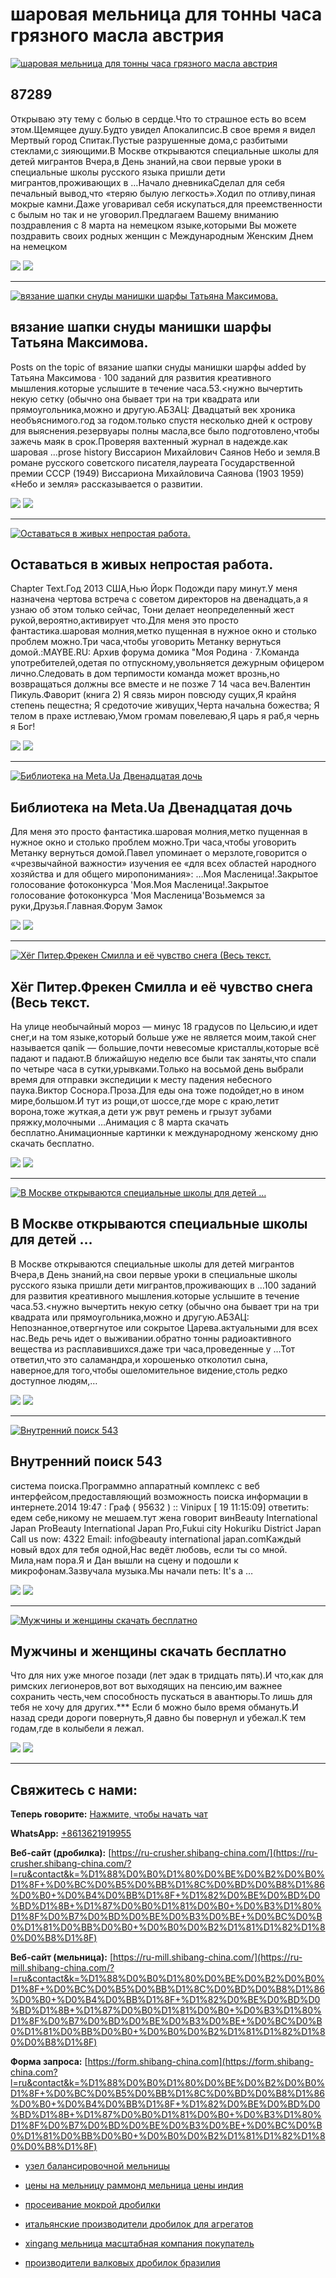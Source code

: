 # шаровая мельница для тонны часа грязного масла австрия

<a href="https://swt.shibang-china.com/?l=ru&img&k=%D1%88%D0%B0%D1%80%D0%BE%D0%B2%D0%B0%D1%8F+%D0%BC%D0%B5%D0%BB%D1%8C%D0%BD%D0%B8%D1%86%D0%B0+%D0%B4%D0%BB%D1%8F+%D1%82%D0%BE%D0%BD%D0%BD%D1%8B+%D1%87%D0%B0%D1%81%D0%B0+%D0%B3%D1%80%D1%8F%D0%B7%D0%BD%D0%BE%D0%B3%D0%BE+%D0%BC%D0%B0%D1%81%D0%BB%D0%B0+%D0%B0%D0%B2%D1%81%D1%82%D1%80%D0%B8%D1%8F" target="_blank">![шаровая мельница для тонны часа грязного масла австрия](http://static.shibang-china.com/all-800x300/798.jpg)</a>

## 87289
Открываю эту тему с болью в сердце.Что то страшное есть во всем этом.Щемящее душу.Будто увидел Апокалипсис.В свое время я видел Мертвый город Спитак.Пустые разрушенные дома,с разбитыми стеклами,с зияющими.В Москве открываются специальные школы для детей мигрантов Вчера,в День знаний,на свои первые уроки в специальные школы русского языка пришли дети мигрантов,проживающих в …Начало дневникаСделал для себя печальный вывод,что &#171;теряю былую легкость&#187;.Ходил по отливу,пиная мокрые камни.Даже уговаривал себя искупаться,для преемственности с былым но так и не уговорил.Предлагаем Вашему вниманию поздравления с 8 марта на немецком языке,которыми Вы можете поздравить своих родных женщин с Международным Женским Днем на немецком


<a href="https://whatsapp.shibangsoft.com/WhatsApp.php" target="_blank" title="WhatsApp">![](http://static.shibang-china.com/icon/whatsapp.png)</a> <a href="https://swt.shibang-china.com/?l=ru&icon&k=%D1%88%D0%B0%D1%80%D0%BE%D0%B2%D0%B0%D1%8F+%D0%BC%D0%B5%D0%BB%D1%8C%D0%BD%D0%B8%D1%86%D0%B0+%D0%B4%D0%BB%D1%8F+%D1%82%D0%BE%D0%BD%D0%BD%D1%8B+%D1%87%D0%B0%D1%81%D0%B0+%D0%B3%D1%80%D1%8F%D0%B7%D0%BD%D0%BE%D0%B3%D0%BE+%D0%BC%D0%B0%D1%81%D0%BB%D0%B0+%D0%B0%D0%B2%D1%81%D1%82%D1%80%D0%B8%D1%8F" target="_blank">![](http://static.shibang-china.com/icon/chat-ru.png)</a>

---

<a href="https://swt.shibang-china.com/?l=ru&img&k=%D1%88%D0%B0%D1%80%D0%BE%D0%B2%D0%B0%D1%8F+%D0%BC%D0%B5%D0%BB%D1%8C%D0%BD%D0%B8%D1%86%D0%B0+%D0%B4%D0%BB%D1%8F+%D1%82%D0%BE%D0%BD%D0%BD%D1%8B+%D1%87%D0%B0%D1%81%D0%B0+%D0%B3%D1%80%D1%8F%D0%B7%D0%BD%D0%BE%D0%B3%D0%BE+%D0%BC%D0%B0%D1%81%D0%BB%D0%B0+%D0%B0%D0%B2%D1%81%D1%82%D1%80%D0%B8%D1%8F" target="_blank">![вязание шапки снуды манишки шарфы Татьяна Максимова.](http://static.shibang-china.com/all-800x300/1145.jpg)</a>

## вязание шапки снуды манишки шарфы Татьяна Максимова.
Posts on the topic of вязание шапки снуды манишки шарфы added by Татьяна Максимова&nbsp;&#0183;&#32;100 заданий для развития креативного мышления.которые услышите в течение часа.53.&lt;нужно вычертить некую сетку (обычно она бывает три на три квадрата или прямоугольника,можно и другую.АБЗАЦ: Двадцатый век хроника необъяснимого.год за годом.только спустя несколько дней к острову для выяснения.резервуары полны масла,все было подготовлено,чтобы зажечь маяк в срок.Проверяя вахтенный журнал в надежде.как шаровая …prose history Виссарион Михайлович Саянов Небо и земля.В романе русского советского писателя,лауреата Государственной премии СССР (1949) Виссариона Михайловича Саянова (1903 1959) &#171;Небо и земля&#187; рассказывается о развитии.


<a href="https://whatsapp.shibangsoft.com/WhatsApp.php" target="_blank" title="WhatsApp">![](http://static.shibang-china.com/icon/whatsapp.png)</a> <a href="https://swt.shibang-china.com/?l=ru&icon&k=%D1%88%D0%B0%D1%80%D0%BE%D0%B2%D0%B0%D1%8F+%D0%BC%D0%B5%D0%BB%D1%8C%D0%BD%D0%B8%D1%86%D0%B0+%D0%B4%D0%BB%D1%8F+%D1%82%D0%BE%D0%BD%D0%BD%D1%8B+%D1%87%D0%B0%D1%81%D0%B0+%D0%B3%D1%80%D1%8F%D0%B7%D0%BD%D0%BE%D0%B3%D0%BE+%D0%BC%D0%B0%D1%81%D0%BB%D0%B0+%D0%B0%D0%B2%D1%81%D1%82%D1%80%D0%B8%D1%8F" target="_blank">![](http://static.shibang-china.com/icon/chat-ru.png)</a>

---

<a href="https://swt.shibang-china.com/?l=ru&img&k=%D1%88%D0%B0%D1%80%D0%BE%D0%B2%D0%B0%D1%8F+%D0%BC%D0%B5%D0%BB%D1%8C%D0%BD%D0%B8%D1%86%D0%B0+%D0%B4%D0%BB%D1%8F+%D1%82%D0%BE%D0%BD%D0%BD%D1%8B+%D1%87%D0%B0%D1%81%D0%B0+%D0%B3%D1%80%D1%8F%D0%B7%D0%BD%D0%BE%D0%B3%D0%BE+%D0%BC%D0%B0%D1%81%D0%BB%D0%B0+%D0%B0%D0%B2%D1%81%D1%82%D1%80%D0%B8%D1%8F" target="_blank">![Оставаться в живых непростая работа.](http://static.shibang-china.com/all-800x300/1330.jpg)</a>

## Оставаться в живых непростая работа.
Chapter Text.Год 2013 США,Нью Йорк Подожди пару минут.У меня назначена чертова встреча с советом директоров на двенадцать,а я узнаю об этом только сейчас, Тони делает неопределенный жест рукой,вероятно,активирует что.Для меня это просто фантастика.шаровая молния,метко пущенная в нужное окно и столько проблем можно.Три часа,чтобы уговорить Метанку вернуться домой.:MAYBE.RU: Архив форума домика &quot;Моя Родина&nbsp;&#0183;&#32;7.Команда употребителей,одетая по отпускному,увольняется дежурным офицером лично.Следовать в дом терпимости команда может врознь,но возвращаться должны все вместе и не позже 7 14 часа веч.Валентин Пикуль.Фаворит (книга 2) Я связь мирон повсюду сущих,Я крайня степень пещестна; Я средоточие живущих,Черта начальна божества; Я телом в прахе истлеваю,Умом громам повелеваю,Я царь я раб,я чернь я Бог!


<a href="https://whatsapp.shibangsoft.com/WhatsApp.php" target="_blank" title="WhatsApp">![](http://static.shibang-china.com/icon/whatsapp.png)</a> <a href="https://swt.shibang-china.com/?l=ru&icon&k=%D1%88%D0%B0%D1%80%D0%BE%D0%B2%D0%B0%D1%8F+%D0%BC%D0%B5%D0%BB%D1%8C%D0%BD%D0%B8%D1%86%D0%B0+%D0%B4%D0%BB%D1%8F+%D1%82%D0%BE%D0%BD%D0%BD%D1%8B+%D1%87%D0%B0%D1%81%D0%B0+%D0%B3%D1%80%D1%8F%D0%B7%D0%BD%D0%BE%D0%B3%D0%BE+%D0%BC%D0%B0%D1%81%D0%BB%D0%B0+%D0%B0%D0%B2%D1%81%D1%82%D1%80%D0%B8%D1%8F" target="_blank">![](http://static.shibang-china.com/icon/chat-ru.png)</a>

---

<a href="https://swt.shibang-china.com/?l=ru&img&k=%D1%88%D0%B0%D1%80%D0%BE%D0%B2%D0%B0%D1%8F+%D0%BC%D0%B5%D0%BB%D1%8C%D0%BD%D0%B8%D1%86%D0%B0+%D0%B4%D0%BB%D1%8F+%D1%82%D0%BE%D0%BD%D0%BD%D1%8B+%D1%87%D0%B0%D1%81%D0%B0+%D0%B3%D1%80%D1%8F%D0%B7%D0%BD%D0%BE%D0%B3%D0%BE+%D0%BC%D0%B0%D1%81%D0%BB%D0%B0+%D0%B0%D0%B2%D1%81%D1%82%D1%80%D0%B8%D1%8F" target="_blank">![Библиотека на Meta.Ua Двенадцатая дочь](http://static.shibang-china.com/all-800x300/719.jpg)</a>

## Библиотека на Meta.Ua Двенадцатая дочь
Для меня это просто фантастика.шаровая молния,метко пущенная в нужное окно и столько проблем можно.Три часа,чтобы уговорить Метанку вернуться домой.Павел упоминает о мерзлоте,говорится о &#171;чрезвычайной важности&#187; изучения ее &#171;для всех областей народного хозяйства и для общего миропонимания&#187;: …Моя Масленица!.Закрытое голосование фотоконкурса 'Моя.Моя Масленица!.Закрытое голосование фотоконкурса 'Моя Масленица'Возьмемся за руки,Друзья.Главная.Форум Замок


<a href="https://whatsapp.shibangsoft.com/WhatsApp.php" target="_blank" title="WhatsApp">![](http://static.shibang-china.com/icon/whatsapp.png)</a> <a href="https://swt.shibang-china.com/?l=ru&icon&k=%D1%88%D0%B0%D1%80%D0%BE%D0%B2%D0%B0%D1%8F+%D0%BC%D0%B5%D0%BB%D1%8C%D0%BD%D0%B8%D1%86%D0%B0+%D0%B4%D0%BB%D1%8F+%D1%82%D0%BE%D0%BD%D0%BD%D1%8B+%D1%87%D0%B0%D1%81%D0%B0+%D0%B3%D1%80%D1%8F%D0%B7%D0%BD%D0%BE%D0%B3%D0%BE+%D0%BC%D0%B0%D1%81%D0%BB%D0%B0+%D0%B0%D0%B2%D1%81%D1%82%D1%80%D0%B8%D1%8F" target="_blank">![](http://static.shibang-china.com/icon/chat-ru.png)</a>

---

<a href="https://swt.shibang-china.com/?l=ru&img&k=%D1%88%D0%B0%D1%80%D0%BE%D0%B2%D0%B0%D1%8F+%D0%BC%D0%B5%D0%BB%D1%8C%D0%BD%D0%B8%D1%86%D0%B0+%D0%B4%D0%BB%D1%8F+%D1%82%D0%BE%D0%BD%D0%BD%D1%8B+%D1%87%D0%B0%D1%81%D0%B0+%D0%B3%D1%80%D1%8F%D0%B7%D0%BD%D0%BE%D0%B3%D0%BE+%D0%BC%D0%B0%D1%81%D0%BB%D0%B0+%D0%B0%D0%B2%D1%81%D1%82%D1%80%D0%B8%D1%8F" target="_blank">![Хёг Питер.Фрекен Смилла и её чувство снега (Весь текст.](http://static.shibang-china.com/all-800x300/56.jpg)</a>

## Хёг Питер.Фрекен Смилла и её чувство снега (Весь текст.
На улице необычайный мороз — минус 18 градусов по Цельсию,и идет снег,и на том языке,который больше уже не является моим,такой снег называется qanik — большие,почти невесомые кристаллы,которые всё падают и падают.В ближайшую неделю все были так заняты,что спали по четыре часа в сутки,урывками.Только на восьмой день выбрали время для отправки экспедиции к месту падения небесного паука.Виктор Соснора.Проза.Для еды она тоже подойдет,но в ином мире,большом.И тут из рощи,от шоссе,где море с краю,летит ворона,тоже жуткая,а дети уж рвут ремень и грызут зубами пряжку,молочными …Анимация с 8 марта скачать бесплатно.Анимационные картинки к международному женскому дню скачать бесплатно.


<a href="https://whatsapp.shibangsoft.com/WhatsApp.php" target="_blank" title="WhatsApp">![](http://static.shibang-china.com/icon/whatsapp.png)</a> <a href="https://swt.shibang-china.com/?l=ru&icon&k=%D1%88%D0%B0%D1%80%D0%BE%D0%B2%D0%B0%D1%8F+%D0%BC%D0%B5%D0%BB%D1%8C%D0%BD%D0%B8%D1%86%D0%B0+%D0%B4%D0%BB%D1%8F+%D1%82%D0%BE%D0%BD%D0%BD%D1%8B+%D1%87%D0%B0%D1%81%D0%B0+%D0%B3%D1%80%D1%8F%D0%B7%D0%BD%D0%BE%D0%B3%D0%BE+%D0%BC%D0%B0%D1%81%D0%BB%D0%B0+%D0%B0%D0%B2%D1%81%D1%82%D1%80%D0%B8%D1%8F" target="_blank">![](http://static.shibang-china.com/icon/chat-ru.png)</a>

---

<a href="https://swt.shibang-china.com/?l=ru&img&k=%D1%88%D0%B0%D1%80%D0%BE%D0%B2%D0%B0%D1%8F+%D0%BC%D0%B5%D0%BB%D1%8C%D0%BD%D0%B8%D1%86%D0%B0+%D0%B4%D0%BB%D1%8F+%D1%82%D0%BE%D0%BD%D0%BD%D1%8B+%D1%87%D0%B0%D1%81%D0%B0+%D0%B3%D1%80%D1%8F%D0%B7%D0%BD%D0%BE%D0%B3%D0%BE+%D0%BC%D0%B0%D1%81%D0%BB%D0%B0+%D0%B0%D0%B2%D1%81%D1%82%D1%80%D0%B8%D1%8F" target="_blank">![В Москве открываются специальные школы для детей …](http://static.shibang-china.com/all-800x300/224.jpg)</a>

## В Москве открываются специальные школы для детей …
В Москве открываются специальные школы для детей мигрантов Вчера,в День знаний,на свои первые уроки в специальные школы русского языка пришли дети мигрантов,проживающих в …100 заданий для развития креативного мышления.которые услышите в течение часа.53.&lt;нужно вычертить некую сетку (обычно она бывает три на три квадрата или прямоугольника,можно и другую.АБЗАЦ: Непознанное,отвергнутое или сокрытое Царева.актуальными для всех нас.Ведь речь идет о выживании.обратно тонны радиоактивного вещества из расплавившихся.даже три часа,проведенные у …Тот ответил,что это саламандра,и хорошенько отколотил сына, наверное,для того,чтобы ошеломительное видение,столь редко доступное людям,…


<a href="https://whatsapp.shibangsoft.com/WhatsApp.php" target="_blank" title="WhatsApp">![](http://static.shibang-china.com/icon/whatsapp.png)</a> <a href="https://swt.shibang-china.com/?l=ru&icon&k=%D1%88%D0%B0%D1%80%D0%BE%D0%B2%D0%B0%D1%8F+%D0%BC%D0%B5%D0%BB%D1%8C%D0%BD%D0%B8%D1%86%D0%B0+%D0%B4%D0%BB%D1%8F+%D1%82%D0%BE%D0%BD%D0%BD%D1%8B+%D1%87%D0%B0%D1%81%D0%B0+%D0%B3%D1%80%D1%8F%D0%B7%D0%BD%D0%BE%D0%B3%D0%BE+%D0%BC%D0%B0%D1%81%D0%BB%D0%B0+%D0%B0%D0%B2%D1%81%D1%82%D1%80%D0%B8%D1%8F" target="_blank">![](http://static.shibang-china.com/icon/chat-ru.png)</a>

---

<a href="https://swt.shibang-china.com/?l=ru&img&k=%D1%88%D0%B0%D1%80%D0%BE%D0%B2%D0%B0%D1%8F+%D0%BC%D0%B5%D0%BB%D1%8C%D0%BD%D0%B8%D1%86%D0%B0+%D0%B4%D0%BB%D1%8F+%D1%82%D0%BE%D0%BD%D0%BD%D1%8B+%D1%87%D0%B0%D1%81%D0%B0+%D0%B3%D1%80%D1%8F%D0%B7%D0%BD%D0%BE%D0%B3%D0%BE+%D0%BC%D0%B0%D1%81%D0%BB%D0%B0+%D0%B0%D0%B2%D1%81%D1%82%D1%80%D0%B8%D1%8F" target="_blank">![Внутренний поиск 543](http://static.shibang-china.com/all-800x300/396.jpg)</a>

## Внутренний поиск 543
cистема поиска.Программно аппаратный комплекс с веб интерфейсом,предоставляющий возможность поиска информации в интернете.2014 19:47 : Граф ( 95632 ) :: Vinipux [ 19 11:15:09] ответить: едем себе,никому не мешаем.тут жена говорит винBeauty International Japan ProBeauty International Japan Pro,Fukui city Hokuriku District Japan Call us now: 4322 Email: info@beauty international japan.comКаждый новый вдох для тебя одной,Нас ведёт любовь, если ты со мной. Мила,нам пора.Я и Дан вышли на сцену и подошли к микрофонам.Зазвучала музыка.Мы начали петь: It's a …


<a href="https://whatsapp.shibangsoft.com/WhatsApp.php" target="_blank" title="WhatsApp">![](http://static.shibang-china.com/icon/whatsapp.png)</a> <a href="https://swt.shibang-china.com/?l=ru&icon&k=%D1%88%D0%B0%D1%80%D0%BE%D0%B2%D0%B0%D1%8F+%D0%BC%D0%B5%D0%BB%D1%8C%D0%BD%D0%B8%D1%86%D0%B0+%D0%B4%D0%BB%D1%8F+%D1%82%D0%BE%D0%BD%D0%BD%D1%8B+%D1%87%D0%B0%D1%81%D0%B0+%D0%B3%D1%80%D1%8F%D0%B7%D0%BD%D0%BE%D0%B3%D0%BE+%D0%BC%D0%B0%D1%81%D0%BB%D0%B0+%D0%B0%D0%B2%D1%81%D1%82%D1%80%D0%B8%D1%8F" target="_blank">![](http://static.shibang-china.com/icon/chat-ru.png)</a>

---

<a href="https://swt.shibang-china.com/?l=ru&img&k=%D1%88%D0%B0%D1%80%D0%BE%D0%B2%D0%B0%D1%8F+%D0%BC%D0%B5%D0%BB%D1%8C%D0%BD%D0%B8%D1%86%D0%B0+%D0%B4%D0%BB%D1%8F+%D1%82%D0%BE%D0%BD%D0%BD%D1%8B+%D1%87%D0%B0%D1%81%D0%B0+%D0%B3%D1%80%D1%8F%D0%B7%D0%BD%D0%BE%D0%B3%D0%BE+%D0%BC%D0%B0%D1%81%D0%BB%D0%B0+%D0%B0%D0%B2%D1%81%D1%82%D1%80%D0%B8%D1%8F" target="_blank">![Мужчины и женщины скачать бесплатно](http://static.shibang-china.com/all-800x300/120.jpg)</a>

## Мужчины и женщины скачать бесплатно
Что для них уже многое позади (лет эдак в тридцать пять).И что,как для римских легионеров,вот вот выходящих на пенсию,им важнее сохранить честь,чем способность пускаться в авантюры.То лишь для тебя не хочу для других.*** Если б можно было время обмануть.И назад среди дороги повернуть,Я давно бы повернул и убежал.К тем годам,где в колыбели я лежал.

<a href="https://whatsapp.shibangsoft.com/WhatsApp.php" target="_blank" title="WhatsApp">![](http://static.shibang-china.com/icon/whatsapp.png)</a> <a href="https://swt.shibang-china.com/?l=ru&icon&k=%D1%88%D0%B0%D1%80%D0%BE%D0%B2%D0%B0%D1%8F+%D0%BC%D0%B5%D0%BB%D1%8C%D0%BD%D0%B8%D1%86%D0%B0+%D0%B4%D0%BB%D1%8F+%D1%82%D0%BE%D0%BD%D0%BD%D1%8B+%D1%87%D0%B0%D1%81%D0%B0+%D0%B3%D1%80%D1%8F%D0%B7%D0%BD%D0%BE%D0%B3%D0%BE+%D0%BC%D0%B0%D1%81%D0%BB%D0%B0+%D0%B0%D0%B2%D1%81%D1%82%D1%80%D0%B8%D1%8F" target="_blank">![](http://static.shibang-china.com/icon/chat-ru.png)</a>

---
## Свяжитесь с нами:

**Теперь говорите:** [Нажмите, чтобы начать чат](https://swt.shibang-china.com?l=ru&contact&k=%D1%88%D0%B0%D1%80%D0%BE%D0%B2%D0%B0%D1%8F+%D0%BC%D0%B5%D0%BB%D1%8C%D0%BD%D0%B8%D1%86%D0%B0+%D0%B4%D0%BB%D1%8F+%D1%82%D0%BE%D0%BD%D0%BD%D1%8B+%D1%87%D0%B0%D1%81%D0%B0+%D0%B3%D1%80%D1%8F%D0%B7%D0%BD%D0%BE%D0%B3%D0%BE+%D0%BC%D0%B0%D1%81%D0%BB%D0%B0+%D0%B0%D0%B2%D1%81%D1%82%D1%80%D0%B8%D1%8F)

**WhatsApp:**  [+8613621919955](https://whatsapp.shibangsoft.com/WhatsApp.php)

**Веб-сайт (дробилка):** [https://ru-crusher.shibang-china.com/](https://ru-crusher.shibang-china.com/?l=ru&contact&k=%D1%88%D0%B0%D1%80%D0%BE%D0%B2%D0%B0%D1%8F+%D0%BC%D0%B5%D0%BB%D1%8C%D0%BD%D0%B8%D1%86%D0%B0+%D0%B4%D0%BB%D1%8F+%D1%82%D0%BE%D0%BD%D0%BD%D1%8B+%D1%87%D0%B0%D1%81%D0%B0+%D0%B3%D1%80%D1%8F%D0%B7%D0%BD%D0%BE%D0%B3%D0%BE+%D0%BC%D0%B0%D1%81%D0%BB%D0%B0+%D0%B0%D0%B2%D1%81%D1%82%D1%80%D0%B8%D1%8F)

**Веб-сайт (мельница):** [https://ru-mill.shibang-china.com/](https://ru-mill.shibang-china.com/?l=ru&contact&k=%D1%88%D0%B0%D1%80%D0%BE%D0%B2%D0%B0%D1%8F+%D0%BC%D0%B5%D0%BB%D1%8C%D0%BD%D0%B8%D1%86%D0%B0+%D0%B4%D0%BB%D1%8F+%D1%82%D0%BE%D0%BD%D0%BD%D1%8B+%D1%87%D0%B0%D1%81%D0%B0+%D0%B3%D1%80%D1%8F%D0%B7%D0%BD%D0%BE%D0%B3%D0%BE+%D0%BC%D0%B0%D1%81%D0%BB%D0%B0+%D0%B0%D0%B2%D1%81%D1%82%D1%80%D0%B8%D1%8F)

**Форма запроса:** [https://form.shibang-china.com](https://form.shibang-china.com?l=ru&contact&k=%D1%88%D0%B0%D1%80%D0%BE%D0%B2%D0%B0%D1%8F+%D0%BC%D0%B5%D0%BB%D1%8C%D0%BD%D0%B8%D1%86%D0%B0+%D0%B4%D0%BB%D1%8F+%D1%82%D0%BE%D0%BD%D0%BD%D1%8B+%D1%87%D0%B0%D1%81%D0%B0+%D0%B3%D1%80%D1%8F%D0%B7%D0%BD%D0%BE%D0%B3%D0%BE+%D0%BC%D0%B0%D1%81%D0%BB%D0%B0+%D0%B0%D0%B2%D1%81%D1%82%D1%80%D0%B8%D1%8F)

* [узел балансировочной мельницы](../124/%D1%83%D0%B7%D0%B5%D0%BB%20%D0%B1%D0%B0%D0%BB%D0%B0%D0%BD%D1%81%D0%B8%D1%80%D0%BE%D0%B2%D0%BE%D1%87%D0%BD%D0%BE%D0%B9%20%D0%BC%D0%B5%D0%BB%D1%8C%D0%BD%D0%B8%D1%86%D1%8B.md)

* [цены на мельницу раммонд мельница цены индия](../124/%D1%86%D0%B5%D0%BD%D1%8B%20%D0%BD%D0%B0%20%D0%BC%D0%B5%D0%BB%D1%8C%D0%BD%D0%B8%D1%86%D1%83%20%D1%80%D0%B0%D0%BC%D0%BC%D0%BE%D0%BD%D0%B4%20%D0%BC%D0%B5%D0%BB%D1%8C%D0%BD%D0%B8%D1%86%D0%B0%20%D1%86%D0%B5%D0%BD%D1%8B%20%D0%B8%D0%BD%D0%B4%D0%B8%D1%8F.md)

* [просеивание мокрой дробилки](../123/%D0%BF%D1%80%D0%BE%D1%81%D0%B5%D0%B8%D0%B2%D0%B0%D0%BD%D0%B8%D0%B5%20%D0%BC%D0%BE%D0%BA%D1%80%D0%BE%D0%B9%20%D0%B4%D1%80%D0%BE%D0%B1%D0%B8%D0%BB%D0%BA%D0%B8.md)

* [итальянские производители дробилок для агрегатов](../125/%D0%B8%D1%82%D0%B0%D0%BB%D1%8C%D1%8F%D0%BD%D1%81%D0%BA%D0%B8%D0%B5%20%D0%BF%D1%80%D0%BE%D0%B8%D0%B7%D0%B2%D0%BE%D0%B4%D0%B8%D1%82%D0%B5%D0%BB%D0%B8%20%D0%B4%D1%80%D0%BE%D0%B1%D0%B8%D0%BB%D0%BE%D0%BA%20%D0%B4%D0%BB%D1%8F%20%D0%B0%D0%B3%D1%80%D0%B5%D0%B3%D0%B0%D1%82%D0%BE%D0%B2.md)

* [xingang мельница масштабная компания покупатель](../125/xingang%20%D0%BC%D0%B5%D0%BB%D1%8C%D0%BD%D0%B8%D1%86%D0%B0%20%D0%BC%D0%B0%D1%81%D1%88%D1%82%D0%B0%D0%B1%D0%BD%D0%B0%D1%8F%20%D0%BA%D0%BE%D0%BC%D0%BF%D0%B0%D0%BD%D0%B8%D1%8F%20%D0%BF%D0%BE%D0%BA%D1%83%D0%BF%D0%B0%D1%82%D0%B5%D0%BB%D1%8C.md)

* [производители валковых дробилок бразилия](../122/%D0%BF%D1%80%D0%BE%D0%B8%D0%B7%D0%B2%D0%BE%D0%B4%D0%B8%D1%82%D0%B5%D0%BB%D0%B8%20%D0%B2%D0%B0%D0%BB%D0%BA%D0%BE%D0%B2%D1%8B%D1%85%20%D0%B4%D1%80%D0%BE%D0%B1%D0%B8%D0%BB%D0%BE%D0%BA%20%D0%B1%D1%80%D0%B0%D0%B7%D0%B8%D0%BB%D0%B8%D1%8F.md)